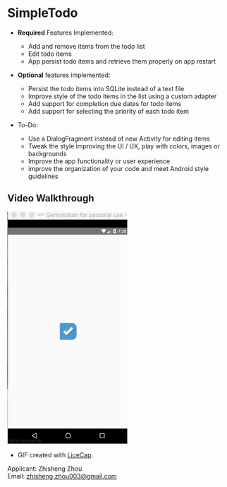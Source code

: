 # SimpleTodo
* **Required** Features Implemented:
  * Add and remove items from the todo list
  * Edit todo items
  * App persist todo items and retrieve them properly on app restart

* **Optional** features implemented:
  * Persist the todo items into SQLite instead of a text file
  * Improve style of the todo items in the list using a custom adapter
  * Add support for completion due dates for todo items
  * Add support for selecting the priority of each todo item

* To-Do:  
  * Use a DialogFragment instead of new Activity for editing items
  * Tweak the style improving the UI / UX, play with colors, images or backgrounds
  * Improve the app functionality or user experience
  * improve the organization of your code and meet Android style guidelines

## Video Walkthrough
![alt tag](https://github.com/zz676/SimpleTodo/blob/master/Demo_SimpleTodo.gif)

* GIF created with [LiceCap](http://www.cockos.com/licecap/).

Applicant: Zhisheng Zhou	
Email: zhisheng.zhou003@gmail.com
